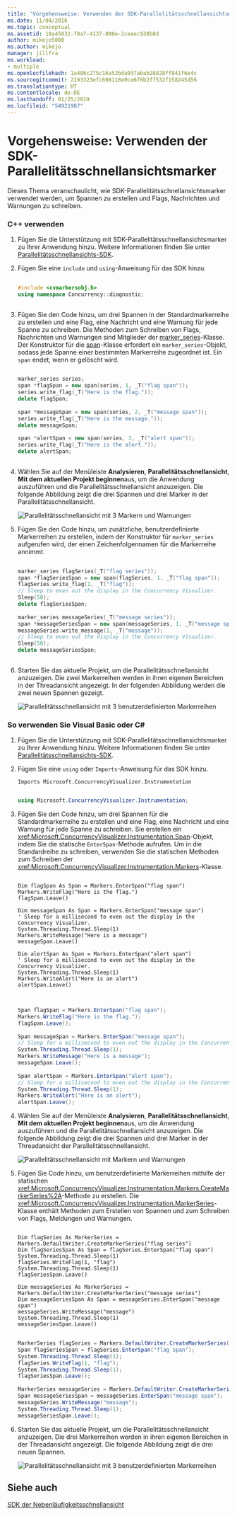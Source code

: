 ```yaml
---
title: 'Vorgehensweise: Verwenden der SDK-Parallelitätsschnellansichtsmarker | Microsoft-Dokumentation'
ms.date: 11/04/2016
ms.topic: conceptual
ms.assetid: 19a45032-f8a7-4137-890e-2ceeec938b8d
author: mikejo5000
ms.author: mikejo
manager: jillfra
ms.workload:
- multiple
ms.openlocfilehash: 1a486c275c16a52bda937abab28828ff841f6e4c
ms.sourcegitcommit: 2193323efc608118e0ce6f6b2ff532f158245d56
ms.translationtype: HT
ms.contentlocale: de-DE
ms.lasthandoff: 01/25/2019
ms.locfileid: "54921907"
---
```

# <a name="how-to-use-the-concurrency-visualizer-markers-sdk"></a>Vorgehensweise: Verwenden der SDK-Parallelitätsschnellansichtsmarker
Dieses Thema veranschaulicht, wie SDK-Parallelitätsschnellansichtsmarker verwendet werden, um Spannen zu erstellen und Flags, Nachrichten und Warnungen zu schreiben.  
  
### <a name="to-use-c"></a>C++ verwenden  
  
1.  Fügen Sie die Unterstützung mit SDK-Parallelitätsschnellansichtsmarker zu Ihrer Anwendung hinzu. Weitere Informationen finden Sie unter [Parallelitätsschnellansichts-SDK](../profiling/concurrency-visualizer-sdk.md).  
  
2.  Fügen Sie eine `include` und `using`-Anweisung für das SDK hinzu.  
  
    ```C++  
  
    #include <cvmarkersobj.h>  
    using namespace Concurrency::diagnostic;  
  
    ```  
  
3.  Fügen Sie den Code hinzu, um drei Spannen in der Standardmarkerreihe zu erstellen und eine Flag, eine Nachricht und eine Warnung für jede Spanne zu schreiben. Die Methoden zum Schreiben von Flags, Nachrichten und Warnungen sind Mitglieder der [marker_series](../profiling/marker-series-class.md)-Klasse. Der Konstruktor für die [span](../profiling/span-class.md)-Klasse erfordert ein `marker_series`-Objekt, sodass jede Spanne einer bestimmten Markerreihe zugeordnet ist. Ein `span` endet, wenn er gelöscht wird.  
  
    ```C++  
  
    marker_series series;  
    span *flagSpan = new span(series, 1, _T("flag span"));  
    series.write_flag(_T("Here is the flag."));  
    delete flagSpan;  
  
    span *messageSpan = new span(series, 2, _T("message span"));  
    series.write_flag(_T("Here is the message."));  
    delete messageSpan;  
  
    span *alertSpan = new span(series, 3, _T("alert span"));  
    series.write_flag(_T("Here is the alert."));  
    delete alertSpan;  
  
    ```  
  
4.  Wählen Sie auf der Menüleiste **Analysieren**, **Parallelitätsschnellansicht**, **Mit dem aktuellen Projekt beginnen**aus, um die Anwendung auszuführen und die Parallelitätsschnellansicht anzuzeigen. Die folgende Abbildung zeigt die drei Spannen und drei Marker in der Parallelitätsschnellansicht.  
  
     ![Parallelitätsschnellansicht mit 3 Markern und Warnungen](../profiling/media/cvmarkersnative.png "CvMarkersNative")  
  
5.  Fügen Sie den Code hinzu, um zusätzliche, benutzerdefinierte Markerreihen zu erstellen, indem der Konstruktor für `marker_series` aufgerufen wird, der einen Zeichenfolgennamen für die Markerreihe annimmt.  
  
    ```C++  
  
    marker_series flagSeries(_T("flag series"));  
    span *flagSeriesSpan = new span(flagSeries, 1, _T("flag span"));  
    flagSeries.write_flag(1, _T("flag"));  
    // Sleep to even out the display in the Concurrency Visualizer.  
    Sleep(50);  
    delete flagSeriesSpan;  
  
    marker_series messageSeries(_T("message series"));  
    span *messageSeriesSpan = new span(messageSeries, 1, _T("message span"));  
    messageSeries.write_message(1, _T("message"));  
    // Sleep to even out the display in the Concurrency Visualizer.  
    Sleep(50);  
    delete messageSeriesSpan;  
  
    ```  
  
6.  Starten Sie das aktuelle Projekt, um die Parallelitätsschnellansicht anzuzeigen. Die zwei Markerreihen werden in ihren eigenen Bereichen in der Threadansicht angezeigt. In der folgenden Abbildung werden die zwei neuen Spannen gezeigt.  
  
     ![Parallelitätsschnellansicht mit 3 benutzerdefinierten Markerreihen](../profiling/media/cvmarkerseriesnative.png "CvMarkerSeriesNative")  
  
### <a name="to-use-visual-basic-or-c"></a>So verwenden Sie Visual Basic oder C# #
  
1.  Fügen Sie die Unterstützung mit SDK-Parallelitätsschnellansichtsmarker zu Ihrer Anwendung hinzu. Weitere Informationen finden Sie unter [Parallelitätsschnellansichts-SDK](../profiling/concurrency-visualizer-sdk.md).  
  
2.  Fügen Sie eine `using` oder `Imports`-Anweisung für das SDK hinzu.  
  
    ```VB  
    Imports Microsoft.ConcurrencyVisualizer.Instrumentation  
  
    ```  
  
    ```csharp  
    using Microsoft.ConcurrencyVisualizer.Instrumentation;  
    ```  
  
3.  Fügen Sie den Code hinzu, um drei Spannen für die Standardmarkerreihe zu erstellen und eine Flag, eine Nachricht und eine Warnung für jede Spanne zu schreiben. Sie erstellen ein <xref:Microsoft.ConcurrencyVisualizer.Instrumentation.Span>-Objekt, indem Sie die statische `EnterSpan`-Methode aufrufen. Um in die Standardreihe zu schreiben, verwenden Sie die statischen Methoden zum Schreiben der <xref:Microsoft.ConcurrencyVisualizer.Instrumentation.Markers>-Klasse.  
  
    ```VB  
  
    Dim flagSpan As Span = Markers.EnterSpan("flag span")  
    Markers.WriteFlag("Here is the flag.")  
    flagSpan.Leave()  
  
    Dim messageSpan As Span = Markers.EnterSpan("message span")  
    ' Sleep for a millisecond to even out the display in the Concurrency Visualizer.  
    System.Threading.Thread.Sleep(1)  
    Markers.WriteMessage("Here is a message")  
    messageSpan.Leave()  
  
    Dim alertSpan As Span = Markers.EnterSpan("alert span")  
    ' Sleep for a millisecond to even out the display in the Concurrency Visualizer.  
    System.Threading.Thread.Sleep(1)  
    Markers.WriteAlert("Here is an alert")  
    alertSpan.Leave()  
  
    ```  
  
    ```csharp  
  
    Span flagSpan = Markers.EnterSpan("flag span");  
    Markers.WriteFlag("Here is the flag.");  
    flagSpan.Leave();  
  
    Span messageSpan = Markers.EnterSpan("message span");  
    // Sleep for a millisecond to even out the display in the Concurrency Visualizer.  
    System.Threading.Thread.Sleep(1);  
    Markers.WriteMessage("Here is a message");  
    messageSpan.Leave();  
  
    Span alertSpan = Markers.EnterSpan("alert span");  
    // Sleep for a millisecond to even out the display in the Concurrency Visualizer.  
    System.Threading.Thread.Sleep(1);  
    Markers.WriteAlert("Here is an alert");  
    alertSpan.Leave();  
    ```  
  
4.  Wählen Sie auf der Menüleiste **Analysieren**, **Parallelitätsschnellansicht**, **Mit dem aktuellen Projekt beginnen**aus, um die Anwendung auszuführen und die Parallelitätsschnellansicht anzuzeigen. Die folgende Abbildung zeigt die drei Spannen und drei Marker in der Threadansicht der Parallelitätsschnellansicht.  
  
     ![Parallelitätsschnellansicht mit Markern und Warnungen](../profiling/media/cvmarkersmanaged.png "CvMarkersManaged")  
  
5.  Fügen Sie Code hinzu, um benutzerdefinierte Markerreihen mithilfe der statischen <xref:Microsoft.ConcurrencyVisualizer.Instrumentation.Markers.CreateMarkerSeries%2A>-Methode zu erstellen. Die <xref:Microsoft.ConcurrencyVisualizer.Instrumentation.MarkerSeries>-Klasse enthält Methoden zum Erstellen von Spannen und zum Schreiben von Flags, Meldungen und Warnungen.  
  
    ```VB  
  
    Dim flagSeries As MarkerSeries = Markers.DefaultWriter.CreateMarkerSeries("flag series")  
    Dim flagSeriesSpan As Span = flagSeries.EnterSpan("flag span")  
    System.Threading.Thread.Sleep(1)  
    flagSeries.WriteFlag(1, "flag")  
    System.Threading.Thread.Sleep(1)  
    flagSeriesSpan.Leave()  
  
    Dim messageSeries As MarkerSeries = Markers.DefaultWriter.CreateMarkerSeries("message series")  
    Dim messageSeriesSpan As Span = messageSeries.EnterSpan("message span")  
    messageSeries.WriteMessage("message")  
    System.Threading.Thread.Sleep(1)  
    messageSeriesSpan.Leave()  
    ```  
  
    ```csharp  
  
    MarkerSeries flagSeries = Markers.DefaultWriter.CreateMarkerSeries("flag series");  
    Span flagSeriesSpan = flagSeries.EnterSpan("flag span");  
    System.Threading.Thread.Sleep(1);  
    flagSeries.WriteFlag(1, "flag");  
    System.Threading.Thread.Sleep(1);  
    flagSeriesSpan.Leave();  
  
    MarkerSeries messageSeries = Markers.DefaultWriter.CreateMarkerSeries("message series");  
    Span messageSeriesSpan = messageSeries.EnterSpan("message span");  
    messageSeries.WriteMessage("message");  
    System.Threading.Thread.Sleep(1);  
    messageSeriesSpan.Leave();  
    ```  
  
6.  Starten Sie das aktuelle Projekt, um die Parallelitätsschnellansicht anzuzeigen. Die drei Markerreihen werden in ihren eigenen Bereichen in der Threadansicht angezeigt. Die folgende Abbildung zeigt die drei neuen Spannen.  
  
     ![Parallelitätsschnellansicht mit 3 benutzerdefinierten Markerreihen](../profiling/media/cvmarkerseriesmanaged.png "CvMarkerSeriesManaged")  
  
## <a name="see-also"></a>Siehe auch  
 [SDK der Nebenläufigkeitsschnellansicht](../profiling/concurrency-visualizer-sdk.md)
